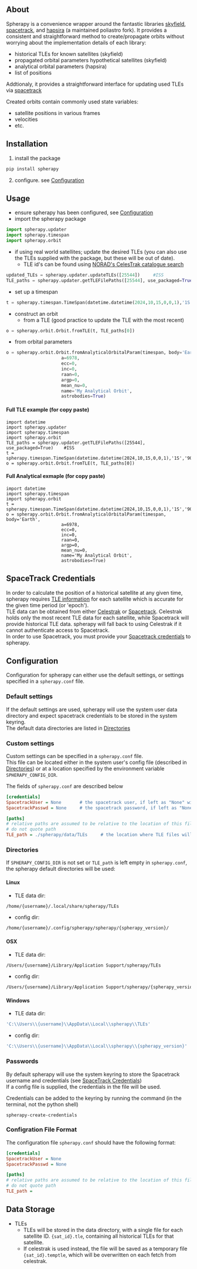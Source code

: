 ## About
Spherapy is a convenience wrapper around the fantastic libraries [skyfield](https://pypi.org/project/skyfield/), [spacetrack](https://pypi.org/project/spacetrack/), and [hapsira](https://pypi.org/project/hapsira/) (a maintained poliastro fork).
It provides a consistent and straightforward method to create/propagate orbits without worrying about the implementation details of each library:

- historical TLEs for known satellites (skyfield)
- propagated orbital parameters hypothetical satellites (skyfield)
- analytical orbital parameters (hapsira)
- list of positions

Addtionaly, it provides a straightforward interface for updating used TLEs via [spacetrack](https://www.space-track.org)

Created orbits contain commonly used state variables:

- satellite positions in various frames
- velocities
- etc.

## Installation
1. install the package
```bash
pip install spherapy
```
2. configure. see [Configuration](#configuration)

## Usage
- ensure spherapy has been configured, see [Configuration](#configuration)
- import the spherapy package
```python
import spherapy.updater
import spherapy.timespan
import spherapy.orbit
```
- if using real world satellites; update the desired TLEs (you can also use the TLEs supplied with the package, but these will be out of date).
	- TLE id's can be found using [NORAD's CelesTrak catalogue search](https://celestrak.org/satcat/search.php)
```python
updated_TLEs = spherapy.updater.updateTLEs([25544]) 	#ISS
TLE_paths = spherapy.updater.getTLEFilePaths([25544], use_packaged=True) 	#ISS
```
- set up a timespan
```python
t = spherapy.timespan.TimeSpan(datetime.datetime(2024,10,15,0,0,1),'1S','90M')
```
- construct an orbit
	- from a TLE (good practice to update the TLE with the most recent)
```python
o = spherapy.orbit.Orbit.fromTLE(t, TLE_paths[0])
```  
-	from orbital parameters
```python
o = spherapy.orbit.Orbit.fromAnalyticalOrbitalParam(timespan, body='Earth',
					 a=6978,
					 ecc=0,
					 inc=0,
					 raan=0,
					 argp=0,
					 mean_nu=0,
					 name='My Analytical Orbit',
					 astrobodies=True)
```  

#### Full TLE example (for copy paste)
```
import datetime
import spherapy.updater
import spherapy.timespan
import spherapy.orbit
TLE_paths = spherapy.updater.getTLEFilePaths([25544], use_packaged=True) 	#ISS
t = spherapy.timespan.TimeSpan(datetime.datetime(2024,10,15,0,0,1),'1S','90M')
o = spherapy.orbit.Orbit.fromTLE(t, TLE_paths[0])
```

#### Full Analytical exmaple (for copy paste)
```
import datetime
import spherapy.timespan
import spherapy.orbit
t = spherapy.timespan.TimeSpan(datetime.datetime(2024,10,15,0,0,1),'1S','90M')
o = spherapy.orbit.Orbit.fromAnalyticalOrbitalParam(timespan, body='Earth',
					 a=6978,
					 ecc=0,
					 inc=0,
					 raan=0,
					 argp=0,
					 mean_nu=0,
					 name='My Analytical Orbit',
					 astrobodies=True)
```

## SpaceTrack Credentials
In order to calculate the position of a historical satellite at any given time, spherapy requires [TLE information](https://en.wikipedia.org/wiki/Two-line_element_set) for each satellite which is accurate for the given time period (or 'epoch').  
TLE data can be obtained from either [Celestrak](https://celestrak.org/) or [Spacetrack](https://www.space-track.org/). 
Celestrak holds only the most recent TLE data for each satellite, while Spacetrack will provide historical TLE data. spherapy will fall back to using Celestrak if it cannot authenticate access to Spacetrack.  
In order to use Spacetrack, you must provide your [Spacetrack credentials](https://www.space-track.org/auth/createAccount) to spherapy.

## Configuration
Configuration for spherapy can either use the default settings, or settings specified in a `spherapy.conf` file.

### Default settings
If the default settings are used, spherapy will use the system user data directory and expect spacetrack credentials to be stored in the system keyring.  
The default data directories are listed in [Directories](#directories)

### Custom settings
Custom settings can be specified in a `spherapy.conf` file.  
This file can be located either in the system user's config file (described in [Directories](#directories)) or at a location specified by the environment variable `SPHERAPY_CONFIG_DIR`.

The fields of `spherapy.conf` are described below
```ini
[credentials]
SpacetrackUser = None 		# the spacetrack user, if left as "None" will source from system keyring
SpacetrackPasswd = None 	# the spacetrack password, if left as "None" will source from system keyring

[paths]
# relative paths are assumed to be relative to the location of this file
# do not quote path
TLE_path = ./spherapy/data/TLEs 	# the location where TLE files will be saved, if left empty (""), will default to system user's directory.
```

### Directories
If `SPHERAPY_CONFIG_DIR` is not set or `TLE_path` is left empty in `spherapy.conf`, the spherapy default directories will be used:

#### Linux
- TLE data dir:
``` bash
/home/{username}/.local/share/spherapy/TLEs
```
- config dir:
``` bash
/home/{username}/.config/spherapy/spherapy/{spherapy_version}/
```

#### OSX
- TLE data dir:
``` bash
/Users/{username}/Library/Application Support/spherapy/TLEs
```
- config dir:
``` bash
/Users/{username}/Library/Application Support/spherapy/{spherapy_version}/
```

#### Windows
- TLE data dir:
``` bash
'C:\\Users\\{username}\\AppData\\Local\\spherapy\\TLEs'
```
- config dir:
``` bash
'C:\\Users\\{username}\\AppData\\Local\\spherapy\\{spherapy_version}'
```

### Passwords
By default spherapy will use the system keyring to store the Spacetrack username and credentials (see [SpaceTrack Credentials](#spacetrack-credentials))  
If a config file is supplied, the credentials in the file will be used.

Credentials can be added to the keyring by running the command (in the terminal, not the python shell)
```
spherapy-create-credentials
```

### Configration File Format
The configuration file `spherapy.conf` should have the following format:
```ini
[credentials]
SpacetrackUser = None
SpacetrackPasswd = None

[paths]
# relative paths are assumed to be relative to the location of this file
# do not quote path
TLE_path =
```

## Data Storage
- TLEs
	- TLEs will be stored in the data directory, with a single file for each satellite ID.
	 `{sat_id}.tle`, containing all historical TLEs for that satellite.
	- If celestrak is used instead, the file will be saved as a temporary file `{sat_id}.temptle`, which will be overwritten on each fetch from celestrak.